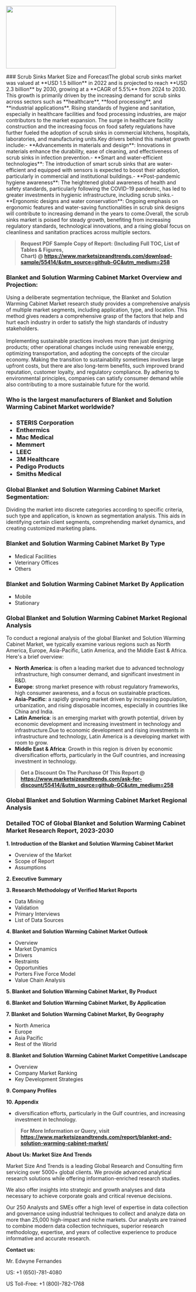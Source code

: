 <p><img class="alignnone size-medium wp-image-20088" src="https://ffe5etoiles.com/wp-content/uploads/2024/12/MST1-300x171.png" alt="" width="300" height="171" /></p>### Scrub Sinks Market Size and ForecastThe global scrub sinks market was valued at **USD 1.5 billion** in 2022 and is projected to reach **USD 2.3 billion** by 2030, growing at a **CAGR of 5.5%** from 2024 to 2030. This growth is primarily driven by the increasing demand for scrub sinks across sectors such as **healthcare**, **food processing**, and **industrial applications**. Rising standards of hygiene and sanitation, especially in healthcare facilities and food processing industries, are major contributors to the market expansion. The surge in healthcare facility construction and the increasing focus on food safety regulations have further fueled the adoption of scrub sinks in commercial kitchens, hospitals, laboratories, and manufacturing units.Key drivers behind this market growth include:- **Advancements in materials and design**: Innovations in materials enhance the durability, ease of cleaning, and effectiveness of scrub sinks in infection prevention.- **Smart and water-efficient technologies**: The introduction of smart scrub sinks that are water-efficient and equipped with sensors is expected to boost their adoption, particularly in commercial and institutional buildings.- **Post-pandemic hygiene awareness**: The heightened global awareness of health and safety standards, particularly following the COVID-19 pandemic, has led to greater investments in hygienic infrastructure, including scrub sinks.- **Ergonomic designs and water conservation**: Ongoing emphasis on ergonomic features and water-saving functionalities in scrub sink designs will contribute to increasing demand in the years to come.Overall, the scrub sinks market is poised for steady growth, benefiting from increasing regulatory standards, technological innovations, and a rising global focus on cleanliness and sanitation practices across multiple sectors.</p><blockquote id="" class=""><strong>Request PDF Sample Copy of Report: (Including Full TOC, List of Tables &amp; Figures, Chart)&nbsp;@&nbsp;<strong><a href="https://www.marketsizeandtrends.com/download-sample/55414/&utm_source=github-GC&utm_medium=258" target="_blank">https://www.marketsizeandtrends.com/download-sample/55414/&utm_source=github-GC&utm_medium=258</a></strong></strong></blockquote><h3 id="" class="">Blanket and Solution Warming Cabinet Market&nbsp;Overview and Projection:</h3><p id="" class="">Using a deliberate segmentation technique, the Blanket and Solution Warming Cabinet Market research study provides a comprehensive analysis of multiple market segments, including application, type, and location. This method gives readers a comprehensive grasp of the factors that help and hurt each industry in order to satisfy the high standards of industry stakeholders. <br /> <br />Implementing sustainable practices involves more than just designing products; other operational changes include using renewable energy, optimizing transportation, and adopting the concepts of the circular economy. Making the transition to sustainability sometimes involves large upfront costs, but there are also long-term benefits, such improved brand reputation, customer loyalty, and regulatory compliance. By adhering to environmental principles, companies can satisfy consumer demand while also contributing to a more sustainable future for the world.</p><h3 id="" class="">Who is the largest manufacturers of&nbsp;Blanket and Solution Warming Cabinet Market worldwide?</h3><h3 class=""><p><ul><li>STERIS Corporation </li><li> Enthermics </li><li> Mac Medical </li><li> Memmert </li><li> LEEC </li><li> 3M Healthcare </li><li> Pedigo Products </li><li> Smiths Medical</li></ul></p></h3><h3 id="" class="">Global&nbsp;Blanket and Solution Warming Cabinet Market Segmentation:</h3><p id="" class="">Dividing the market into discrete categories according to specific criteria, such type and application, is known as segmentation analysis. This aids in identifying certain client segments, comprehending market dynamics, and creating customized marketing plans.</p><h3 id="" class="">Blanket and Solution Warming Cabinet Market&nbsp;By Type</h3><p><p><ul><li>Medical Facilities</li><li> Veterinary Offices</li><li> Others</p></li></ul></p></p><h3 id="" class="">Blanket and Solution Warming Cabinet Market&nbsp;By Application</h3><p class=""><p><ul><li>Mobile</li><li> Stationary</li></ul></p></p><h3 id="" class="">Global Blanket and Solution Warming Cabinet Market Regional Analysis</h3><p id="" class="">To conduct a regional analysis of the global Blanket and Solution Warming Cabinet Market, we typically examine various regions such as North America, Europe, Asia-Pacific, Latin America, and the Middle East &amp; Africa. Here's a brief overview:</p><ul><li><strong>North America</strong>: is often a leading market due to advanced technology infrastructure, high consumer demand, and significant investment in R&amp;D.</li><li><strong>Europe</strong>: strong market presence with robust regulatory frameworks, high consumer awareness, and a focus on sustainable practices.</li><li><strong>Asia-Pacific</strong>: a rapidly growing market driven by increasing population, urbanization, and rising disposable incomes, especially in countries like China and India.</li><li><strong>Latin America</strong>: is an emerging market with growth potential, driven by economic development and increasing investment in technology and infrastructure.Due to economic development and rising investments in infrastructure and technology, Latin America is a developing market with room to grow.</li><li><strong>Middle East &amp; Africa</strong>: Growth in this region is driven by economic diversification efforts, particularly in the Gulf countries, and increasing investment in technology.</li></ul><blockquote id="" class=""><strong>Get a Discount On The Purchase Of This Report @ <strong><a href="https://www.marketsizeandtrends.com/ask-for-discount/55414/&utm_source=github-GC&utm_medium=258" target="_blank">https://www.marketsizeandtrends.com/ask-for-discount/55414/&utm_source=github-GC&utm_medium=258</a></strong></strong></blockquote><h3 id="" class="">Global Blanket and Solution Warming Cabinet Market Regional Analysis</h3><h3 id="" class="">Detailed TOC of Global Blanket and Solution Warming Cabinet Market Research Report, 2023-2030</h3><p id="" class=""><strong>1. Introduction of the Blanket and Solution Warming Cabinet Market</strong></p><ul><li>Overview of the Market</li><li>Scope of Report</li><li>Assumptions</li></ul><p id="" class=""><strong>2. Executive Summary</strong></p><p id="" class=""><strong>3. Research Methodology of Verified Market Reports</strong></p><ul><li>Data Mining</li><li>Validation</li><li>Primary Interviews</li><li>List of Data Sources</li></ul><p id="" class=""><strong>4. Blanket and Solution Warming Cabinet Market Outlook</strong></p><ul><li>Overview</li><li>Market Dynamics</li><li>Drivers</li><li>Restraints</li><li>Opportunities</li><li>Porters Five Force Model</li><li>Value Chain Analysis</li></ul><p id="" class=""><strong>5. Blanket and Solution Warming Cabinet Market, By Product</strong></p><p id="" class=""><strong>6. Blanket and Solution Warming Cabinet Market, By Application</strong></p><p id="" class=""><strong>7. Blanket and Solution Warming Cabinet Market, By Geography</strong></p><ul><li>North America</li><li>Europe</li><li>Asia Pacific</li><li>Rest of the World</li></ul><p id="" class=""><strong>8. Blanket and Solution Warming Cabinet Market Competitive Landscape</strong></p><ul><li>Overview</li><li>Company Market Ranking</li><li>Key Development Strategies</li></ul><p id="" class=""><strong>9. Company Profiles</strong></p><p id="" class=""><strong>10. Appendix</strong></p><ul><li>diversification efforts, particularly in the Gulf countries, and increasing investment in technology.</li></ul><blockquote id="" class=""><strong>For More Information or Query, visit <strong><strong><a href="https://www.marketsizeandtrends.com/report/blanket-and-solution-warming-cabinet-market/" target="_blank">https://www.marketsizeandtrends.com/report/blanket-and-solution-warming-cabinet-market/</a></strong></strong></strong></blockquote><p id="" class=""><strong>About Us: Market Size And Trends</strong></p><p id="" class="">Market Size And Trends is a leading Global Research and Consulting firm servicing over 5000+ global clients. We provide advanced analytical research solutions while offering information-enriched research studies.</p><p id="" class="">We also offer insights into strategic and growth analyses and data necessary to achieve corporate goals and critical revenue decisions.</p><p id="" class="">Our 250 Analysts and SMEs offer a high level of expertise in data collection and governance using industrial techniques to collect and analyze data on more than 25,000 high-impact and niche markets. Our analysts are trained to combine modern data collection techniques, superior research methodology, expertise, and years of collective experience to produce informative and accurate research.</p><p id="" class=""><strong>Contact us:</strong></p><p id="" class="">Mr. Edwyne Fernandes</p><p id="" class="">US: +1 (650)-781-4080</p><p id="" class="">US Toll-Free: +1 (800)-782-1768</p>
